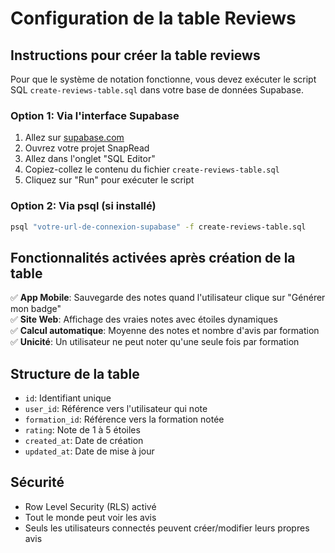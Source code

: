 # Configuration de la table Reviews

## Instructions pour créer la table reviews

Pour que le système de notation fonctionne, vous devez exécuter le script SQL `create-reviews-table.sql` dans votre base de données Supabase.

### Option 1: Via l'interface Supabase
1. Allez sur [supabase.com](https://supabase.com)
2. Ouvrez votre projet SnapRead
3. Allez dans l'onglet "SQL Editor"
4. Copiez-collez le contenu du fichier `create-reviews-table.sql`
5. Cliquez sur "Run" pour exécuter le script

### Option 2: Via psql (si installé)
```bash
psql "votre-url-de-connexion-supabase" -f create-reviews-table.sql
```

## Fonctionnalités activées après création de la table

✅ **App Mobile**: Sauvegarde des notes quand l'utilisateur clique sur "Générer mon badge"  
✅ **Site Web**: Affichage des vraies notes avec étoiles dynamiques  
✅ **Calcul automatique**: Moyenne des notes et nombre d'avis par formation  
✅ **Unicité**: Un utilisateur ne peut noter qu'une seule fois par formation  

## Structure de la table

- `id`: Identifiant unique
- `user_id`: Référence vers l'utilisateur qui note
- `formation_id`: Référence vers la formation notée
- `rating`: Note de 1 à 5 étoiles
- `created_at`: Date de création
- `updated_at`: Date de mise à jour

## Sécurité

- Row Level Security (RLS) activé
- Tout le monde peut voir les avis
- Seuls les utilisateurs connectés peuvent créer/modifier leurs propres avis 